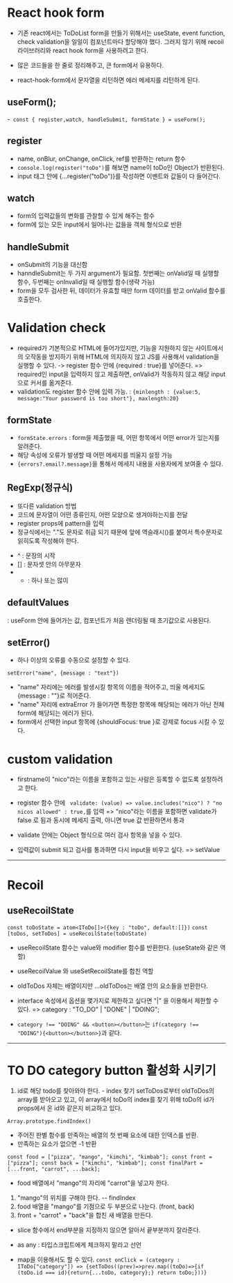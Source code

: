 # React hook form

- 기존 react에서는 ToDoList form을 만들기 위해서는 useState, event function, check validation을 일일이 컴포넌트마다 할당해야 했다. 그러지 않기 위해 recoil 라이브러리와 react hook form을 사용하려고 한다.

- 많은 코드들을 한 줄로 정리해주고, 큰 form에서 유용하다.
- react-hook-form에서 문자열을 리턴하면 에러 메세지를 리턴하게 된다.

## useForm();

-` const { register,watch, handleSubmit, formState } = useForm();`

## register

- name, onBlur, onChange, onClick, ref를 반환하는 return 함수
- `console.log(register("toDo")`를 해보면 name이 toDo인 Object가 반환된다.
- input 태그 안에 {...register("toDo")}를 작성하면 이벤트와 값들이 다 들어간다.

## watch

- form의 입력값들의 변화를 관찰할 수 있게 해주는 함수
- form에 있는 모든 input에서 일어나는 값들을 객체 형식으로 반환

## handleSubmit

- onSubmit의 기능을 대신함
- hanndleSubmit는 두 가지 argument가 필요함. 첫번째는 onValid일 때 실행할 함수, 두번째는 onInvalid일 때 실행할 함수(생략 가능)
- form을 모두 검사한 뒤, 데이터가 유효할 때만 form 데이터를 받고 onValid 함수를 호출한다.

# Validation check

- required가 기본적으로 HTML에 들어가있지만, 기능을 지원하지 않는 사이트에서의 오작동을 방지하기 위해 HTML에 의지하지 않고 JS를 사용해서 validation을 실행할 수 있다.
  -> register 함수 안에 {required : true}를 넣어준다.
  => required인 input을 입력하지 않고 제출하면, onValid가 작동하지 않고 해당 input으로 커서를 옮겨준다.
- validation도 register 함수 안에 입력 가능. : `{minlength : {value:5, message:"Your password is too short"}, maxlength:20}`

## formState

- `formState.errors` : form을 제출했을 때, 어떤 항목에서 어떤 error가 있는지를 알려준다.
- 해당 속성에 오류가 발생할 때 어떤 메세지를 띄울지 설정 가능
- `{errors?.email?.message}`을 통해서 메세지 내용을 사용자에게 보여줄 수 있다.

## RegExp(정규식)

- 또다른 validation 방법
- 코드에 문자열이 어떤 종류인지, 어떤 모양으로 생겨야하는지를 전달
- register props에 pattern을 입력
- 정규식에서는 "."도 문자로 취급 되기 때문에 앞에 역슬래시(\)를 붙여서 특수문자로 읽히도록 작성해야 한다.

* ^ : 문장의 시작
* [] : 문자셋 안의 아무문자
* - : 하나 또는 많이

## defaultValues

: useForm 안에 들어가는 값, 컴포넌트가 처음 렌더링될 때 초기값으로 사용된다.

## setError()

- 하나 이상의 오류를 수동으로 설정할 수 있다.

`setError("name", {message : "text"})`

- "name" 자리에는 에러를 발생시킬 항목의 이름을 적어주고, 띄울 메세지도 {message : ""}로 적어준다.
- "name" 자리에 extraError 가 들어가면 특정한 항목에 해당되는 에러가 아닌 전체 form에 해당되는 에러가 된다.
- form에서 선택한 input 항목에 {shouldFocus: true }로 강제로 focus 시킬 수 있다.

# custom validation

- firstname이 "nico"라는 이름을 포함하고 있는 사람은 등록할 수 없도록 설정하려고 한다.
- register 함수 안에 ` validate: (value) => value.includes("nico") ? "no nicos allowed" : true,`를 입력
  => "nico"라는 이름을 포함하면 validate가 false 로 됨과 동시에 메세지 출력, 아니면 true 값 반환하면서 통과
- validate 안에는 Object 형식으로 여러 검사 항목을 넣을 수 있다.

- 입력값이 submit 되고 검사를 통과하면 다시 input을 비우고 싶다.
  => setValue

---

# Recoil

## useRecoilState

`const toDoState = atom<IToDo[]>({key : "toDo", default:[]})`
`const [toDos, setToDos] = useRecoilState(toDoState)`

- useRecoilState 함수는 value와 modifier 함수를 반환한다. (useState와 같은 역할)
- useRecoilValue 와 useSetRecoilState를 합친 역할

- oldToDos 자체는 배열이지만 ...oldToDos는 배열 안의 요소들을 반환한다.
- interface 속성에서 옵션을 몇가지로 제한하고 싶다면 "|" 을 이용해서 제한할 수 있다. => category : "TO_DO" | "DONE" | "DOING";

- `category !== "DOING" && <button></button>`는 `if(category !== "DOING"){<button></button>}`과 같다.

---

# TO DO category button 활성화 시키기

1. id로 해당 todo를 찾아와야 한다. - index 찾기
   setToDos로부터 oldToDos의 array를 받아오고 있고, 이 array에서 toDo의 index를 찾기 위해 toDo의 id가 props에서 온 id와 같은지 비교하고 있다.

`Array.prototype.findIndex()`

- 주어진 판별 함수를 만족하는 배열의 첫 번째 요소에 대한 인덱스를 반환.
- 만족하는 요소가 없으면 -1 반환

`const food = ["pizza", "mango", "kimchi", "kimbab"]; const front = ["pizza"]; const back = ["kimchi", "kimbab"]; const finalPart = [...front, "carrot", ...back];`

- food 배열에서 "mango"의 자리에 "carrot"을 넣고자 한다.

1. "mango"의 위치를 구해야 한다. -- findIndex
2. food 배열을 "mango"를 기점으로 두 부분으로 나눈다. (front, back)
3. front + "carrot" + "back"을 합친 새 배열을 만든다.

- slice 함수에서 end부분을 지정하지 않으면 알아서 끝부분까지 잘라준다.
- as any : 타입스크립트에게 체크하지 말라고 선언

- map을 이용해서도 할 수 있다.
  `const onClick = (category : IToDo["category"]) => {setToDos((prev)=>prev.map((toDo)=>{if (toDo.id === id){return{...toDo, category};} return toDo;}))}`
